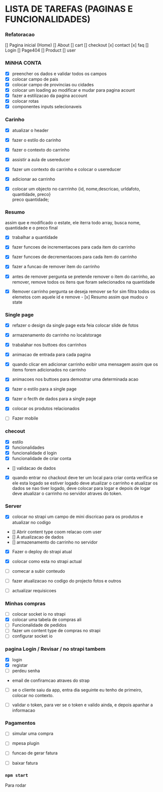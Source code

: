 # LISTA DE TAREFAS (PAGINAS E FUNCIONALIDADES)

### Refatoracao 
[] Pagina inicial (Home)
[] About
[] cart
[] checkout
[x] contact
[x] faq
[] Login
[] Page404
[] Product
[] user

### MiNHA CONTA
- [x] preencher os dados e validar todos os campos
- [x] colocar campo de pais
- [x] colocar campo de provincias ou cidades
- [x] colocar um loading ao modificar e mudar para pagina acount
- [x] fazer a estilizacao da pagina account
- [x] colocar rotas
- [x] componentes inputs selecionaveis

### Carinho
- [X] atualizar o header
- [x] fazer o estilo do carinho
- [x] fazer o contexto do carrinho
- [x] assistir a aula de usereducer
- [x] fazer um contexto do carrinho e colocar o usereducer
- [x] adicionar ao carrinho
- [x] colocar um objecto no carrrinho  {id, nome,descricao, urldafoto, quantidade, preco}  
       preco quantidade;
     

### Resumo
assim que e modificado o estate, ele iterra todo array,
busca nome, quantidade e o preco final
- [X] trabalhar a quantidade

- [x] fazer funcoes de incrementacoes para cada item do carrinho
- [x] fazer funcoes de decrementacoes para cada item do carrinho
- [x] fazer a funcao de remover item do carrinho

- [x] antes de remover pergunta se pretende remover
      o item do carrinho, ao remover, remove todos os
      itens que foram selecionados na quantidade
- [x] Remover carrinho
      pergunta se deseja remover
      se for sim
      filtra todos os elemetos com aquele id e remove
      - [x] Resumo assim que mudou o state

### Single page
- [x] refazer o design da single page esta feia colocar slide de fotos
- [x] armazenamento do carrinho no localstorage
- [x] trabalahar nos buttoes dos carrinhos
- [x] animacao de entrada para cada pagina
- [x] quando clicar em adicionar carrinho exibir uma 
   mensagem assim que os items forem adicionados no carrinho
- [x] animacoes nos buttoes para demostrar uma determinada acao
- [x] fazer o estilo para a single page
- [x] fazer o fecth de dados para a single page
- [x] colocar os produtos relacionados
- [ ] Fazer mobile


### checout
- [x] estilo
- [x] funcionalidades
- [x] funcionalidade d login
- [x] funcionalidade de criar conta
- [] validacao de dados
- [x] quando entrar no chackout deve ter um local para criar conta
    verifica se ele esta logado se estiver logado
    deve atualizar o carrinho e atualizar os dados
    se nao tiver logado, deve colocar para logar e depois de logar deve
    atualizar o carrinho no servidor atraves do token.

### Server

- [X] colocar no strapi um campo de mini discricao
para os produtos e atualizar no codigo
- [] Abrir content type coom relacao com user
- [] A atualizacao de dados
- [] armazenamento do carrinho no servidor
- [x] Fazer o deploy do strapi atual
- [x] colocar como esta no strapi actual
- [ ] comecar a subir conteudo
- [ ] fazer atualizacao no codigo do projecto fotos e outros
- [ ] actualizar requisicoes


### Minhas compras
- [ ] colocar socket io no strapi
- [x] colocar uma tabela de compras ali
- [ ] Funcionalidade de pedidos
- [ ] fazer um content type de compras no strapi
- [ ] configurar socket io

### pagina Login / Revisar / no strapi tambem

- [x] login
- [x] registar
- [ ] perdeu senha
- email de confiramcao atraves do strap
- [ ] se o cliente saiu da app, entra dia seguinte eu tenho de primeiro, colocar no contexto.
- [ ] validar o token, para ver se o token e valido ainda, e depois apanhar a informacao


### Pagamentos
- [ ] simular uma compra
- [ ] mpesa plugin
- [ ] funcao de gerar fatura
- [ ] baixar fatura




### `npm start`
Para rodar

